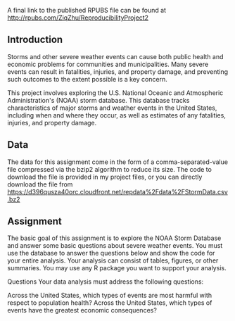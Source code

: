 A final link to the published RPUBS file can be found at http://rpubs.com/ZiqZhu/ReproducibilityProject2

## Introduction

Storms and other severe weather events can cause both public health and economic problems for communities and municipalities. Many severe events can result in fatalities, injuries, and property damage, and preventing such outcomes to the extent possible is a key concern.

This project involves exploring the U.S. National Oceanic and Atmospheric Administration's (NOAA) storm database. This database tracks characteristics of major storms and weather events in the United States, including when and where they occur, as well as estimates of any fatalities, injuries, and property damage.

## Data

The data for this assignment come in the form of a comma-separated-value file compressed via the bzip2 algorithm to reduce its size.  The code to download the file is provided in my project files, or you can directly download the file from https://d396qusza40orc.cloudfront.net/repdata%2Fdata%2FStormData.csv.bz2

## Assignment
The basic goal of this assignment is to explore the NOAA Storm Database and answer some basic questions about severe weather events. You must use the database to answer the questions below and show the code for your entire analysis. Your analysis can consist of tables, figures, or other summaries. You may use any R package you want to support your analysis.

Questions
Your data analysis must address the following questions:

Across the United States, which types of events are most harmful with respect to population health?
Across the United States, which types of events have the greatest economic consequences?
